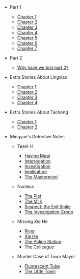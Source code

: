 * Part 1

  * [Chapter 1](/part1/chapter1.md)
  * [Chapter 2](/part1/chapter2.md)
  * [Chapter 3](/part1/chapter3.md)
  * [Chapter 4](/part1/chapter4.md)
  * [Chapter 5](/part1/chapter5.md)
  * [Chapter 6](/part1/chapter6.md)
  * [Chapter 7](/part1/chapter7.md)

* Part 2
  
  * [Why have we lost part 2?](/part2/missing.md)

* Extra Stories About Lingxiao

  * [Chapter 1](/ex1/chapter1.md)
  * [Chapter 2](/ex1/chapter2.md)
  * [Chapter 3](/ex1/chapter3.md)
  * [Chapter 4](/ex1/chapter4.md)

* Extra Stories About Taohong

  * [Chapter 1](/ex2/chapter1.md)
  * [Chapter 2](/ex2/chapter2.md)

* Mingyue's Detective Notes

  * Team H

    * [Having Meal](/detective/part1/chapter1.md)
    * [Interrogation](/detective/part1/chapter2.md)
    * [Investigation](/detective/part1/chapter3.md)
    * [Implication](/detective/part1/chapter4.md)
    * [The Mastermind](/detective/part1/chapter5.md)
    
  * Nucleus
    * [The Plot](/detective/part2/chapter1.md)
    * [The Milk](/detective/part2/chapter2.md)
    * [Suspect: the Evil Smile](/detective/part2/chapter3.md)
    * [The Investigation Group](/detective/part2/chapter4.md)
  * Missing Xie He
    * [River](/detective/part3/chapter1.md)
    * [Xie He](/detective/part3/chapter2.md)
    * [The Police Station](/detective/part3/chapter3.md)
    * [The Colleague](/detective/part3/chapter4.md)
  * Murder Case of Town Mayor
    * [Fluorescent Tube](/detective/part4/chapter1.md)
    * [The Little Town](/detective/part4/chapter2.md)
